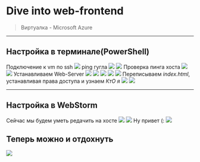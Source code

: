 # Dive into web-frontend
> Виртуалка - Microsoft Azure

---

## Настройка в терминале(PowerShell)
Подключение к vm по ssh
![](img/1.png)
ping гугла
![](img/2.png)
![](img/3.png)
Проверка пинга хоста
![](img/4.png)
![](img/5.png)
Устанавливаем Web-Server
![](img/6.png)
![](img/7.png)
![](img/8.png)
![](img/9.png)
![](img/10.png)
Переписываем *index.html*, устанавливая права доступа и узнаем *КтО я*
![](img/11.png)
![](img/12.png)

---

## Настройка в WebStorm
Сейчас мы будем уметь редачить на хосте
![](img/14.png)
![](img/15.png)
Ну привет (:
![](img/16.png)
## Теперь можно и отдохнуть
![](img/17.png)